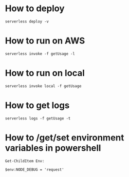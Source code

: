# How to deploy
`serverless deploy -v`

# How to run on AWS
`serverless invoke -f getUsage -l`

# How to run on local
`serverless invoke local -f getUsage`

# How to get logs
`serverless logs -f getUsage -t`

# How to /get/set environment variables in powershell
`Get-ChildItem Env:`

`$env:NODE_DEBUG = 'request'`